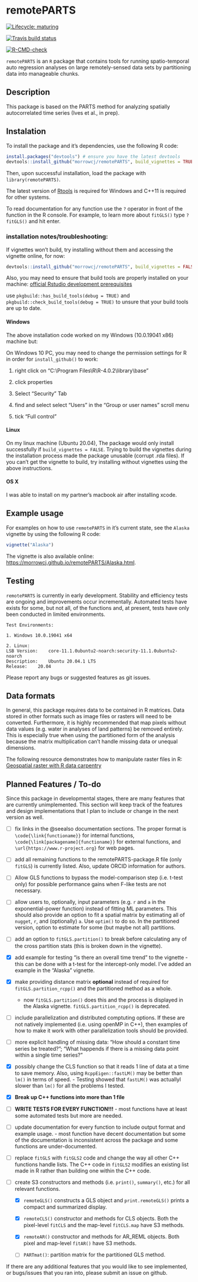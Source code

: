 
<!-- README.md is generated from README.Rmd. Please edit that file -->

# remotePARTS

<!-- badges: start -->

[![Lifecycle:
maturing](https://img.shields.io/badge/lifecycle-maturing-blue.svg)](https://www.tidyverse.org/lifecycle/#maturing)

[![Travis build
status](https://travis-ci.com/morrowcj/remotePARTS.svg?branch=master)](https://travis-ci.com/morrowcj/remotePARTS)

[![R-CMD-check](https://github.com/morrowcj/remotePARTS/workflows/R-CMD-check/badge.svg)](https://github.com/morrowcj/remotePARTS/actions)
<!-- badges: end -->

`remotePARTS` is an `R` package that contains tools for running
spatio-temporal auto regression analyses on large remotely-sensed data
sets by partitioning data into manageable chunks.

## Description

This package is based on the PARTS method for analyzing spatially
autocorrelated time series (Ives et al., in prep).

## Instalation

To install the package and it’s dependencies, use the following R code:

``` r
install.packages("devtools") # ensure you have the latest devtools
devtools::install_github("morrowcj/remotePARTS", build_vignettes = TRUE)
```

Then, upon successful installation, load the package with
`library(remotePARTS)`.

The latest version of
[Rtools](https://cran.r-project.org/bin/windows/Rtools/) is required for
Windows and C++11 is required for other systems.

To read documentation for any function use the `?` operator in front of
the function in the R console. For example, to learn more about
`fitGLS()` type `?fitGLS()` and hit enter.

### installation notes/troubleshooting:

If vignettes won’t build, try installing without them and accessing the
vignette online, for now:

``` r
devtools::install_github("morrowcj/remotePARTS", build_vignettes = FALSE)
```

Also, you may need to ensure that build tools are properly installed on
your machine: [official Rstudio development
prerequisites](https://support.rstudio.com/hc/en-us/articles/200486498-Package-Development-Prerequisites)

use `pkgbuild::has_build_tools(debug = TRUE)` and
`pkgbuild::check_build_tools(debug = TRUE)` to unsure that your build
tools are up to date.

#### Windows

The above installation code worked on my Windows (10.0.19041 x86)
machine but:

On Windows 10 PC, you may need to change the permission settings for R
in order for `install_github()` to work:

1)  right click on “C:\\Program Files\\R\\R-4.0.2\\library\\base”

2)  click properties

3)  Select “Security” Tab

4)  find and select select “Users” in the “Group or user names” scroll
    menu

5)  tick “Full control”

#### Linux

On my linux machine (Ubuntu 20.04), The package would only install
successfully if `build_vignettes = FALSE`. Trying to build the vignettes
during the installation process made the package unusable (corrupt .rda
files). If you can’t get the vignette to build, try installing without
vignettes using the above instructions.

#### OS X

I was able to install on my partner’s macbook air after installing
xcode.

## Example usage

For examples on how to use `remotePARTS` in it’s current state, see the
`Alaska` vignette by using the following R code:

``` r
vignette("Alaska")
```

The vignette is also available online:
<https://morrowcj.github.io/remotePARTS/Alaska.html>.

## Testing

`remotePARTS` is currently in early development. Stability and
efficiency tests are ongoing and improvements occur incrementally.
Automated tests have exists for some, but not all, of the functions and,
at present, tests have only been conducted in limited environments.

    Test Environments:
    
    1. Windows 10.0.19041 x64
    
    2. Linux:
    LSB Version:    core-11.1.0ubuntu2-noarch:security-11.1.0ubuntu2-noarch
    Description:    Ubuntu 20.04.1 LTS
    Release:    20.04

Please report any bugs or suggested features as git issues.

## Data formats

In general, this package requires data to be contained in R matrices.
Data stored in other formats such as image files or rasters will need to
be converted. Furthermore, it is highly recommended that map pixels
without data values (e.g. water in analyses of land patterns) be removed
entirely. This is especially true when using the partitioned form of the
analysis because the matrix multiplication can’t handle missing data or
unequal dimensions.

The following resource demonstrates how to manipulate raster files in R:
[Geospatial raster with R data
carpentry](http://datacarpentry.org/r-raster-vector-geospatial/)

## Planned Features / To-do

Since this package in developmental stages, there are many features that
are currently unimplemented. This section will keep track of the
features and design implementations that I plan to include or change in
the next version as well.

  - [ ] fix links in the @seealso documentation sections. The proper
    format is `\code{\link{functioname}}` for internal functions,
    `\code{\link[packagename]{functioname}}` for external functions, and
    `\url{https://www.r-project.org}` for web pages.

  - [ ] add all remaining functions to the remotePARTS-package.R file
    (only `fitGLS`) is currently listed. Also, update ORCID information
    for authors.

  - [ ] Allow GLS functions to bypass the model-comparison step
    (i.e. t-test only) for possible performance gains when F-like tests
    are not necessary.

  - [ ] allow users to, optionally, input parameters (e.g. `r` and `a`
    in the exponential-power function) instead of fitting ML parameters.
    This should also provide an option to fit a spatial matrix by
    estimating all of `nugget`, `r`, and (optionally) `a`. Use `optim()`
    to do so. In the partitioned version, option to estimate for some
    (but maybe not all) partitions.

  - [ ] add an option to `fitGLS.partition()` to break before
    calculating any of the cross partition stats (this is broken down in
    the vignette).

  - [x] add example for testing “is there an overall time trend” to the
    vignette - this can be done with a t-test for the intercept-only
    model. I’ve added an example in the “Alaska” vignette.

  - [x] make providing distance matrix **optional** instead of required
    for `fitGLS.partition_rcpp()` and the partitioned method as a whole.
    - now `fitGLS.partition()` does this and the process is displayed in
    the Alaska vignette. `fitGLS.partition_rcpp()` is deprecated.

  - [ ] include parallelization and distributed comptuting options. If
    these are not natively implemented (i.e. using openMP in C++), then
    examples of how to make it work with other parallelization tools
    should be provided.

  - [ ] more explicit handling of missing data: “How should a constant
    time series be treated?”; “What happends if there is a missing data
    point within a single time series?”

  - [x] possibly change the CLS function so that it reads 1 line of data
    at a time to save memory. Also, using `RcppEigen::fastLM()` may be
    better than `lm()` in terms of speed. - Testing showed that
    `fastLM()` was actuallyl slower than `lm()` for all the problems I
    tested.

  - [x] **Break up C++ functions into more than 1 file**

  - [ ] **WRITE TESTS FOR EVERY FUNCTION\!\!\!** - most functions have
    at least some automated tests but more are needed.

  - [ ] update documentation for every function to include output format
    and example usage. - most function have decent documentation but
    some of the documentation is inconsistent across the package and
    some functions are under-documented.

  - [ ] replace `fitGLS` with `fitGLS2` code and change the way all
    other C++ functions handle lists. The C++ code in `fitGLS2` modifies
    an existing list made in R rather than building one within the C++
    code.

  - [ ] create S3 constructors and methods (i.e. `print()`, `summary()`,
    etc.) for all relevant functions.
    
      - [x] `remoteGLS()` constructs a GLS object and
        `print.remoteGLS()` prints a compact and summarized display.
    
      - [x] `remoteCLS()` constructor and methods for CLS objects. Both
        the pixel-level `fitCLS` and the map-level `fitCLS.map` have S3
        methods.
    
      - [x] `remoteAR()` constructor and methods for AR\_REML objects.
        Both pixel and map-level `fitAR()` have S3 methods.
    
      - [ ] `PARTmat()`: partition matrix for the partitioned GLS
        method.

If there are any additional features that you would like to see
implemented, or bugs/issues that you ran into, please submit an issue on
github.

<!-- ## Installation (OLD) -->

<!-- Currently to install this package, the best way is to install with the  -->

<!-- `remotePARTS_[version].tar.gz` file created with `R CMD check`.  -->

<!-- Once a user has the tar.gz file they can install it with -->

<!-- ``` -->

<!-- install.packages("remotePARTS_[version].tar.gz", repos = NULL, type = "source") -->

<!-- ``` -->

<!-- and then from the R console with load it with -->

<!-- ``` -->

<!-- library(remotePARTS) -->

<!-- ``` -->

<!-- Eventually, the following lines should replace the above installation info: -->

<!-- You can install the released version of remotePARTS from 
[CRAN](https://CRAN.R-project.org) with: -->

<!-- ``` r -->

<!-- install.packages("remotePARTS") -->

<!-- ``` -->

<!-- And the development version from [GitHub](https://github.com/) with: -->

<!-- ``` r -->

<!-- # install.packages("devtools") -->

<!-- devtools::install_github("morrowcj/remotePARTS") -->

<!-- ``` -->

<!-- ## Example -->

<!-- This is a basic example which shows you how to solve a common problem: -->

<!-- ```{r example} -->

<!-- library(remotePARTS) -->

<!-- ## basic example code -->

<!-- ``` -->

<!-- What is special about using `README.Rmd` instead of just `README.md`? You can include R chunks like so: -->

<!-- ```{r cars} -->

<!-- summary(cars) -->

<!-- ``` -->

<!-- You'll still need to render `README.Rmd` regularly, to keep `README.md` up-to-date. -->

<!-- You can also embed plots, for example: -->

<!-- ```{r pressure, echo = FALSE} -->

<!-- plot(pressure) -->

<!-- ``` -->

<!-- In that case, don't forget to commit and push the resulting figure files, so they display on GitHub! -->
